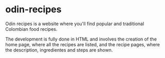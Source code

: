 # odin-recipes

Odin recipes is a website where you'll find popular and
traditional Colombian food recipes. 

The development is fully done in HTML and involves the creation of the home page, where all the recipes are listed, and the recipe pages, where the description, ingredientes and steps are shown.